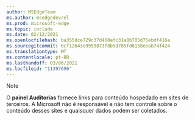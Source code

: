 ```yaml
---
author: MSEdgeTeam
ms.author: msedgedevrel
ms.prod: microsoft-edge
ms.topic: include
ms.date: 02/12/2021
ms.openlocfilehash: ba355dce729c37d408afc31a8b705d75ebdf416a
ms.sourcegitcommit: 6cf12643e9959873f8b5d785fd6158eeab74f424
ms.translationtype: MT
ms.contentlocale: pt-BR
ms.lasthandoff: 03/06/2021
ms.locfileid: "11397696"
---
```

> [!NOTE]
> O **painel Auditorias** fornece links para conteúdo hospedado em sites de terceiros.  A Microsoft não é responsável e não tem controle sobre o conteúdo desses sites e quaisquer dados podem ser coletados.  
> 

<!-- links -->  
